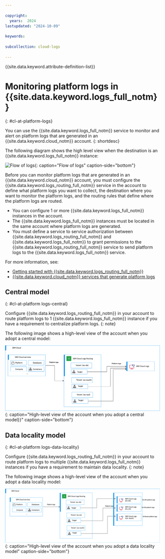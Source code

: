 ```yaml
---

copyright:
  years:  2024
lastupdated: "2024-10-09"

keywords:

subcollection: cloud-logs

---
```


{{site.data.keyword.attribute-definition-list}}



# Monitoring platform logs in {{site.data.keyword.logs_full_notm}}
{: #cl-at-platform-logs}

You can use the {{site.data.keyword.logs_full_notm}} service to monitor and alert on platform logs that are generated in an {{site.data.keyword.cloud_notm}} account.
{: shortdesc}


The following diagram shows the high level view when the destination is an {{site.data.keyword.logs_full_notm}} instance:

![Flow of logs](../images/telemetry-logs.png "Flow of logs"){: caption="Flow of logs" caption-side="bottom"}


Before you can monitor platform logs that are generated in an {{site.data.keyword.cloud_notm}} account, you must configure the {{site.data.keyword.logs_routing_full_notm}} service in the account to define what platform logs you want to collect, the destination where you want to monitor the platform logs, and the routing rules that define where the platform logs are routed.

- You can configure 1 or more {{site.data.keyword.logs_full_notm}} instances in the account.
- The {{site.data.keyword.logs_full_notm}} instances must be located in the same account where platform logs are generated.
- You must define a service to service authorization between {{site.data.keyword.logs_routing_full_notm}} and {{site.data.keyword.logs_full_notm}} to grant permissions to the {{site.data.keyword.logs_routing_full_notm}} service to send platform logs to the {{site.data.keyword.logs_full_notm}} service.

For more information, see:
- [Getting started with {{site.data.keyword.logs_routing_full_notm}}](/docs/logs-router?topic=logs-router-getting-started)
- [{{site.data.keyword.cloud_notm}} services that generate platform logs](/docs/logs-router?topic=logs-router-cloud_services)

## Central model
{: #cl-at-platform logs-central}


Configure {{site.data.keyword.logs_routing_full_notm}} in your account to route platform logs to 1 {{site.data.keyword.logs_full_notm}} instance if you have a requirement to centralize platform logs.
{: note}

The following image shows a high-level view of the account when you adopt a central model:

![High-level view of the account when you adopt a central model](/images/migration-plat-logs-central.svg "Account overview of handling platform logs."){: caption="High-level view of the account when you adopt a central model}}" caption-side="bottom"}

## Data locality model
{: #cl-at-platform logs-data-locality}


Configure {{site.data.keyword.logs_routing_full_notm}} in your account to route platform logs to multiple {{site.data.keyword.logs_full_notm}} instances if you have a requirement to maintain data locality.
{: note}

The following image shows a high-level view of the account when you adopt a data locality model:

![High-level view of the account when you adopt a data locality model](/images/migration-plat-logs-many.svg "Account overview of handling platform logs."){: caption="High-level view of the account when you adopt a data locality model" caption-side="bottom"}
